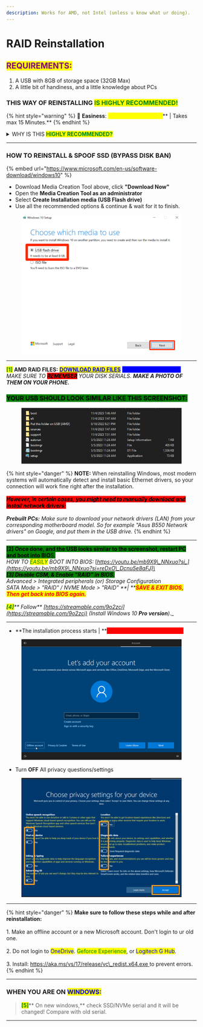 ```yaml
---
description: Works for AMD, not Intel (unless u know what ur doing).
---
```


# RAID Reinstallation

## <mark style="color:purple;">REQUIREMENTS:</mark>

1. A USB with 8GB of storage space (32GB Max)
2. A little bit of handiness, and a little knowledge about PCs

### THIS WAY OF REINSTALLING <mark style="color:green;">IS HIGHLY RECOMMENDED!</mark>

{% hint style="warning" %}
🌟 **Easiness**: <mark style="color:yellow;">**7/10 Doable, not hard**</mark>** | Takes max 15 Minutes.**
{% endhint %}

<details>

<summary>WHY IS THIS <mark style="color:green;"><strong>HIGHLY RECOMMENDED?</strong></mark></summary>

The reason this reinstallation is recommended, especially for people with a lot of HWID bans on their PC, is because this reinstallation method changes your SSD/NVMe serials as well. This is an important factor and almost **a 99% guaranteed successful spoof.**\
\
<mark style="color:red;background-color:red;">**Reminder: this is for AMD ONLY, Unless u know what ur doing on Intel.**</mark>

</details>

***

### HOW TO REINSTALL & SPOOF SSD (BYPASS DISK BAN)

{% embed url="https://www.microsoft.com/en-us/software-download/windows10" %}

* Download Media Creation Tool above, click **"Download Now"**
* Open the **Media Creation Tool as an administrator**
* Select **Create Installation media (USB Flash drive)**
* Use all the recommended options & continue & wait for it to finish.

<div align="left">

<figure><img src="../../.gitbook/assets/flashdrive.png" alt="" width="563"><figcaption></figcaption></figure>

</div>

***

<mark style="color:green;">**\[1]**</mark> **AMD RAID FILES:** [<mark style="color:blue;">**DOWNLOAD RAID FILES**</mark>](https://shorturl.at/2Rhf1) <mark style="color:blue;background-color:blue;">**<- Put files on the USB.**</mark>\
_MAKE SURE TO <mark style="background-color:red;">**REMEMBER**</mark> YOUR DISK SERIALS. **MAKE A PHOTO OF THEM ON YOUR PHONE.**_

### <mark style="background-color:green;">**YOUR USB SHOULD LOOK SIMILAR LIKE THIS SCREENSHOT:**</mark>

<div align="left">

<figure><img src="../../.gitbook/assets/result.png" alt=""><figcaption><p>                                                                                                          </p></figcaption></figure>

</div>

{% hint style="danger" %}
**NOTE:** When reinstalling Windows, most modern systems will automatically detect and install basic Ethernet drivers, so your connection will work fine right after the installation. \
\
_<mark style="background-color:red;">**However, in certain cases, you might need to manually download and install network drivers:**</mark>_ \
\
_**Prebuilt PCs:** Make sure to download your network drivers (LAN) from your corresponding motherboard model. So for example "Asus B550 Network drivers" on Google, and put them in the USB drive._
{% endhint %}

***

<mark style="background-color:green;">**\[2] Once done, and the USB looks similar to the screenshot, restart PC and boot into BIO**</mark><mark style="background-color:green;">S.</mark>\
_HOW TO <mark style="color:green;">EASILY</mark> BOOT INTO BIOS:_ [_https://youtu.be/mb9X9\_NNxuo?si_](https://youtu.be/mb9X9\_NNxuo?si=reDxO\_Dcnu5e8aFJ)\
\
<mark style="background-color:green;">**\[3] Disable CSM, & Enable "RAID" in BIOS.**</mark>\
_Advanced > Integrated peripherals (or) Storage Configuration_\
_SATA Mode > "RAID" / NVME Mode > "RAID" **| **<mark style="color:red;">**SAVE & EXIT BIOS, Then get back into BIOS again.**</mark>_\
\
<mark style="color:green;">**\[4]**</mark>** Follow** [https://streamable.com/9o2zci](https://streamable.com/9o2zci) (Install Windows 10 **Pro version**)_._

***

* **The installation process starts | **<mark style="color:red;background-color:red;">**MAKE AN OFFLINE ACCOUNT**</mark>

<figure><img src="../../.gitbook/assets/Offline acc.webp" alt=""><figcaption></figcaption></figure>

* Turn **OFF** All privacy questions/settings

<figure><img src="../../.gitbook/assets/Turnoff.png" alt=""><figcaption></figcaption></figure>

***

{% hint style="danger" %}
**Make sure to follow these steps while and after reinstallation:**\
\
1\. Make an offline account or a new Microsoft account. Don't login to ur old one.\
\
2\. Do not login to <mark style="color:blue;">OneDrive</mark>. <mark style="color:green;">Geforce Experience</mark>, or <mark style="color:blue;">Logitech G Hub</mark>.\
\
3\. Install: [https://aka.ms/vs/17/release/vc\_redist.x64.exe ](https://aka.ms/vs/17/release/vc\_redist.x64.exe)to prevent errors.
{% endhint %}

***

### WHEN YOU ARE ON <mark style="color:blue;">WINDOWS:</mark>

> <mark style="color:green;">**\[5]**</mark>** On new windows,** check SSD/NVMe serial and it will be changed! Compare with old serial.

***
